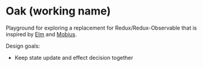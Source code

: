 # Oak (working name)

Playground for exploring a replacement for Redux/Redux-Observable that is inspired by [Elm](https://elm-lang.org/) and [Mobius](https://github.com/spotify/mobius).

Design goals:

- Keep state update and effect decision together
